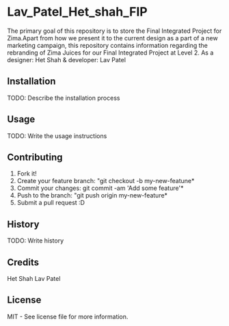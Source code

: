 # Lav_Patel_Het_shah_FIP

The primary goal of this repository is to store the Final Integrated Project for Zima.Apart from how we present it to the current design as a part of a new marketing campaign, this repository contains information regarding the rebranding of Zima Juices for our Final Integrated Project at Level 2.
As a designer: Het Shah &
developer: Lav Patel

## Installation

TODO: Describe the installation process

## Usage

TODO: Write the usage instructions

## Contributing

1. Fork it!
2. Create your feature branch: "git checkout -b my-new-featune\*
3. Commit your changes: git commit -am 'Add some feature'\*
4. Push to the branch: "git push origin my-new-feature\*
5. Submit a pull request :D

## History

TODO: Write history

## Credits

Het Shah Lav Patel

## License

MIT - See license file for more information.
